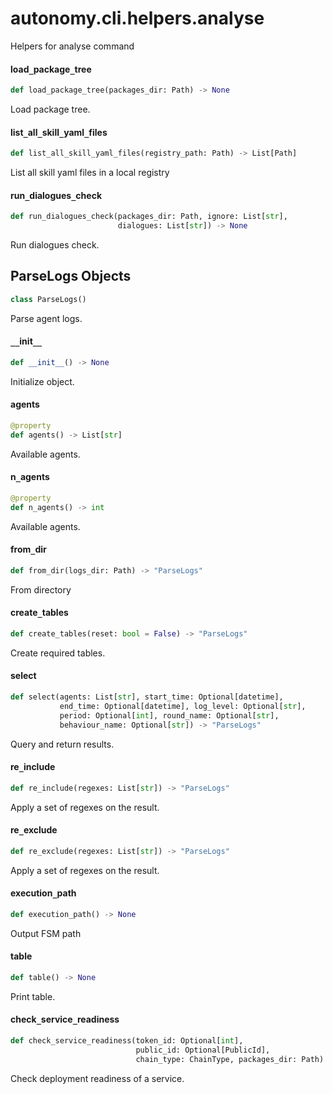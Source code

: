 <a id="autonomy.cli.helpers.analyse"></a>

# autonomy.cli.helpers.analyse

Helpers for analyse command

<a id="autonomy.cli.helpers.analyse.load_package_tree"></a>

#### load`_`package`_`tree

```python
def load_package_tree(packages_dir: Path) -> None
```

Load package tree.

<a id="autonomy.cli.helpers.analyse.list_all_skill_yaml_files"></a>

#### list`_`all`_`skill`_`yaml`_`files

```python
def list_all_skill_yaml_files(registry_path: Path) -> List[Path]
```

List all skill yaml files in a local registry

<a id="autonomy.cli.helpers.analyse.run_dialogues_check"></a>

#### run`_`dialogues`_`check

```python
def run_dialogues_check(packages_dir: Path, ignore: List[str],
                        dialogues: List[str]) -> None
```

Run dialogues check.

<a id="autonomy.cli.helpers.analyse.ParseLogs"></a>

## ParseLogs Objects

```python
class ParseLogs()
```

Parse agent logs.

<a id="autonomy.cli.helpers.analyse.ParseLogs.__init__"></a>

#### `__`init`__`

```python
def __init__() -> None
```

Initialize object.

<a id="autonomy.cli.helpers.analyse.ParseLogs.agents"></a>

#### agents

```python
@property
def agents() -> List[str]
```

Available agents.

<a id="autonomy.cli.helpers.analyse.ParseLogs.n_agents"></a>

#### n`_`agents

```python
@property
def n_agents() -> int
```

Available agents.

<a id="autonomy.cli.helpers.analyse.ParseLogs.from_dir"></a>

#### from`_`dir

```python
def from_dir(logs_dir: Path) -> "ParseLogs"
```

From directory

<a id="autonomy.cli.helpers.analyse.ParseLogs.create_tables"></a>

#### create`_`tables

```python
def create_tables(reset: bool = False) -> "ParseLogs"
```

Create required tables.

<a id="autonomy.cli.helpers.analyse.ParseLogs.select"></a>

#### select

```python
def select(agents: List[str], start_time: Optional[datetime],
           end_time: Optional[datetime], log_level: Optional[str],
           period: Optional[int], round_name: Optional[str],
           behaviour_name: Optional[str]) -> "ParseLogs"
```

Query and return results.

<a id="autonomy.cli.helpers.analyse.ParseLogs.re_include"></a>

#### re`_`include

```python
def re_include(regexes: List[str]) -> "ParseLogs"
```

Apply a set of regexes on the result.

<a id="autonomy.cli.helpers.analyse.ParseLogs.re_exclude"></a>

#### re`_`exclude

```python
def re_exclude(regexes: List[str]) -> "ParseLogs"
```

Apply a set of regexes on the result.

<a id="autonomy.cli.helpers.analyse.ParseLogs.execution_path"></a>

#### execution`_`path

```python
def execution_path() -> None
```

Output FSM path

<a id="autonomy.cli.helpers.analyse.ParseLogs.table"></a>

#### table

```python
def table() -> None
```

Print table.

<a id="autonomy.cli.helpers.analyse.check_service_readiness"></a>

#### check`_`service`_`readiness

```python
def check_service_readiness(token_id: Optional[int],
                            public_id: Optional[PublicId],
                            chain_type: ChainType, packages_dir: Path) -> None
```

Check deployment readiness of a service.

